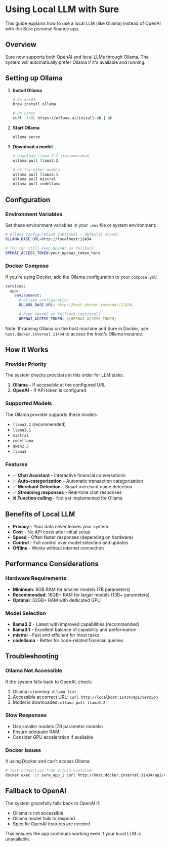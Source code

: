 # Using Local LLM with Sure

This guide explains how to use a local LLM (like Ollama) instead of OpenAI with the Sure personal finance app.

## Overview

Sure now supports both OpenAI and local LLMs through Ollama. The system will automatically prefer Ollama if it's available and running.

## Setting up Ollama

1. **Install Ollama**

   ```bash
   # On macOS
   brew install ollama

   # On Linux
   curl -fsSL https://ollama.ai/install.sh | sh
   ```

2. **Start Ollama**

   ```bash
   ollama serve
   ```

3. **Download a model**

   ```bash
   # Download Llama 3.2 (recommended)
   ollama pull llama3.2

   # Or try other models
   ollama pull llama3.1
   ollama pull mistral
   ollama pull codellama
   ```

## Configuration

### Environment Variables

Set these environment variables in your `.env` file or system environment:

```bash
# Ollama configuration (optional - defaults shown)
OLLAMA_BASE_URL=http://localhost:11434

# You can still keep OpenAI as fallback
OPENAI_ACCESS_TOKEN=your_openai_token_here
```

### Docker Compose

If you're using Docker, add the Ollama configuration to your `compose.yml`:

```yaml
services:
  app:
    environment:
      # Ollama configuration
      OLLAMA_BASE_URL: http://host.docker.internal:11434

      # Keep OpenAI as fallback (optional)
      OPENAI_ACCESS_TOKEN: ${OPENAI_ACCESS_TOKEN}
```

Note: If running Ollama on the host machine and Sure in Docker, use `host.docker.internal:11434` to access the host's Ollama instance.

## How it Works

### Provider Priority

The system checks providers in this order for LLM tasks:

1. **Ollama** - If accessible at the configured URL
2. **OpenAI** - If API token is configured

### Supported Models

The Ollama provider supports these models:

- `llama3.2` (recommended)
- `llama3.1`
- `mistral`
- `codellama`
- `qwen2.5`
- `llama2`

### Features

- ✅ **Chat Assistant** - Interactive financial conversations
- ✅ **Auto-categorization** - Automatic transaction categorization
- ✅ **Merchant Detection** - Smart merchant name detection
- ✅ **Streaming responses** - Real-time chat responses
- ❌ **Function calling** - Not yet implemented for Ollama

## Benefits of Local LLM

- **Privacy** - Your data never leaves your system
- **Cost** - No API costs after initial setup
- **Speed** - Often faster responses (depending on hardware)
- **Control** - Full control over model selection and updates
- **Offline** - Works without internet connection

## Performance Considerations

### Hardware Requirements

- **Minimum**: 8GB RAM for smaller models (7B parameters)
- **Recommended**: 16GB+ RAM for larger models (13B+ parameters)
- **Optimal**: 32GB+ RAM with dedicated GPU

### Model Selection

- **llama3.2** - Latest with improved capabilities (recommended)
- **llama3.1** - Excellent balance of capability and performance
- **mistral** - Fast and efficient for most tasks
- **codellama** - Better for code-related financial queries

## Troubleshooting

### Ollama Not Accessible

If the system falls back to OpenAI, check:

1. Ollama is running: `ollama list`
2. Accessible at correct URL: `curl http://localhost:11434/api/version`
3. Model is downloaded: `ollama pull llama3.2`

### Slow Responses

- Use smaller models (7B parameter models)
- Ensure adequate RAM
- Consider GPU acceleration if available

### Docker Issues

If using Docker and can't access Ollama:

```bash
# Test connection from within container
docker exec -it sure_app_1 curl http://host.docker.internal:11434/api/version
```

## Fallback to OpenAI

The system gracefully falls back to OpenAI if:

- Ollama is not accessible
- Ollama model fails to respond
- Specific OpenAI features are needed

This ensures the app continues working even if your local LLM is unavailable.
